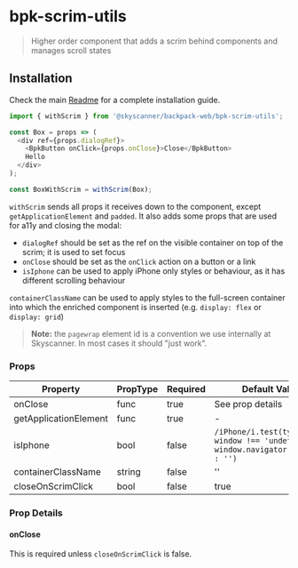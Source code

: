 # bpk-scrim-utils

> Higher order component that adds a scrim behind components and manages scroll states

## Installation

Check the main [Readme](https://github.com/skyscanner/backpack#usage) for a complete installation guide.

```js
import { withScrim } from '@skyscanner/backpack-web/bpk-scrim-utils';

const Box = props => (
  <div ref={props.dialogRef}>
    <BpkButton onClick={props.onClose}>Close</BpkButton>
    Hello
  </div>
);

const BoxWithScrim = withScrim(Box);
```

`withScrim` sends all props it receives down to the component, except `getApplicationElement` and `padded`. It also adds some props that are used for a11y and closing the modal:

* `dialogRef` should be set as the ref on the visible container on top of the scrim; it is used to set focus
* `onClose` should be set as the `onClick` action on a button or a link
* `isIphone` can be used to apply iPhone only styles or behaviour, as it has different scrolling behaviour

`containerClassName` can be used to apply styles to the full-screen container into which the enriched component is inserted
(e.g. `display: flex` or `display: grid`)

> **Note:** the `pagewrap` element id is a convention we use internally at Skyscanner. In most cases it should "just work".

### Props

| Property              | PropType | Required | Default Value                                                                    |
| --------------------- | -------- | -------- | -------------------------------------------------------------------------------- |
| onClose               | func     | true     | See prop details                                                                 |
| getApplicationElement | func     | true     | -                                                                                |
| isIphone              | bool     | false    | `/iPhone/i.test(typeof window !== 'undefined' ? window.navigator.platform : '')` |
| containerClassName    | string   | false    | ''                                                                               |
| closeOnScrimClick     | bool     | false    | true                                                                             |

### Prop Details

#### onClose

This is required unless `closeOnScrimClick` is false.
